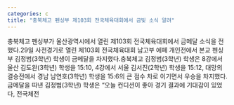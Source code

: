 ```yaml
---
categories: c
title: "충북체고 펜싱부 제103회 전국체육대회에서 금빛 소식 알려"
---
```

충북체고 펜싱부가 울산광역시에서 열린 제103회 전국체육대회에서 금메달 소식을 전했다.29일 사전경기로 열린 제103회 전국체육대회 남고부 에페 개인전에서 본교 펜싱부 김정범(3학년) 학생이 금메달을 차지했다.충북체고 김정범(3학년) 학생은 8강에서 울산 김도완(3학년) 학생을 15:10, 4강에서 서울 김서진(2학년) 학생을 15:12, 대망의 결승전에서 경남 남연호(3학년) 학생을 15:6의 큰 점수 차로 이기면서 우승을 차지했다.금메달을 따낸 김정범(3학년) 학생은 “오늘 컨디션이 좋아 경기 결과에 기대감이 있었다, 전국체전